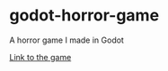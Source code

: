 # godot-horror-game
A horror game I made in Godot

[Link to the game](https://troingle.itch.io/trenches-of-the-trench-god)
